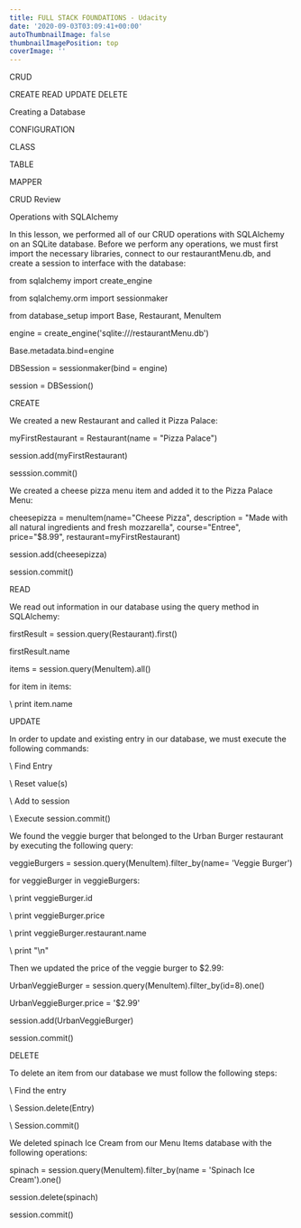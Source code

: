 ```yaml
---
title: FULL STACK FOUNDATIONS - Udacity
date: '2020-09-03T03:09:41+00:00'
autoThumbnailImage: false
thumbnailImagePosition: top
coverImage: ''
---
```

CRUD

CREATE READ UPDATE DELETE

Creating a Database

CONFIGURATION

CLASS 

TABLE

MAPPER



CRUD Review

Operations with SQLAlchemy



In this lesson, we performed all of our CRUD operations with SQLAlchemy on an SQLite database. Before we perform any operations, we must first import the necessary libraries, connect to our restaurantMenu.db, and create a session to interface with the database:



from sqlalchemy import create_engine

from sqlalchemy.orm import sessionmaker

from database_setup import Base, Restaurant, MenuItem



engine = create_engine('sqlite:///restaurantMenu.db')

Base.metadata.bind=engine

DBSession = sessionmaker(bind = engine)

session = DBSession()



CREATE

We created a new Restaurant and called it Pizza Palace:



myFirstRestaurant = Restaurant(name = "Pizza Palace")

session.add(myFirstRestaurant)

sesssion.commit()



We created a cheese pizza menu item and added it to the Pizza Palace Menu:



cheesepizza = menuItem(name="Cheese Pizza", description = "Made with all natural ingredients and fresh mozzarella", course="Entree", price="$8.99", restaurant=myFirstRestaurant)

session.add(cheesepizza)

session.commit()



READ



We read out information in our database using the query method in SQLAlchemy:



firstResult = session.query(Restaurant).first()

firstResult.name



items = session.query(MenuItem).all()

for item in items:

\    print item.name



UPDATE



In order to update and existing entry in our database, we must execute the following commands:



\    Find Entry



\    Reset value(s)



\    Add to session



\    Execute session.commit()



We found the veggie burger that belonged to the Urban Burger restaurant by executing the following query:



veggieBurgers = session.query(MenuItem).filter_by(name= 'Veggie Burger')

for veggieBurger in veggieBurgers:

\    print veggieBurger.id

\    print veggieBurger.price

\    print veggieBurger.restaurant.name

\    print "\n"



Then we updated the price of the veggie burger to $2.99:



UrbanVeggieBurger = session.query(MenuItem).filter_by(id=8).one()

UrbanVeggieBurger.price = '$2.99'

session.add(UrbanVeggieBurger)

session.commit() 



DELETE



To delete an item from our database we must follow the following steps:



\    Find the entry

\    Session.delete(Entry)

\    Session.commit()



We deleted spinach Ice Cream from our Menu Items database with the following operations:



spinach = session.query(MenuItem).filter_by(name = 'Spinach Ice Cream').one()

session.delete(spinach)

session.commit()
